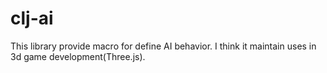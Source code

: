 clj-ai
======
This library provide macro for define AI behavior. I think it maintain uses in 3d game development(Three.js).
 
